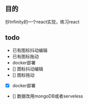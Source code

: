 ## 目的
抄Infinity的一个react实现，练习react

## todo
- 已有图标抖动编辑
- 已有图标拖动
- docker部署
- [] 图标抖动编辑
- [] 图标拖动
- [x] docker部署
- [] 数据改用mongoDB或者serveless